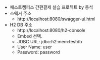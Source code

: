 * 패스트캠퍼스 간편결제 실습 프로젝트 by 동석
* 스웨거 주소
  * http://localhost:8080/swagger-ui.html
* H2 DB 주소
  * http://localhost:8080/h2-console
  * Embed 선택.
  * JDBC URL: jdbc:h2:mem:testdb
  * User Name: user
  * Password: password